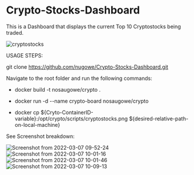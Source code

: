 # Crypto-Stocks-Dashboard
This is a Dashboard that displays the current Top 10 Cryptostocks being traded.

![cryptostocks](https://user-images.githubusercontent.com/25004712/156851560-9a53a3cd-7d40-485d-b947-beb0e1e397d0.png)

USAGE STEPS:

git clone https://github.com/nugowe/Crypto-Stocks-Dashboard.git

Navigate to the root folder and run the following commands:
  
- docker build -t nosaugowe/crypto .

- docker run -d --name crypto-board nosaugowe/crypto

- docker cp ${Cryto-ContainerID-variable}:/opt/crypto/scripts/cryptostocks.png ${desired-relative-path-on-local-machine}

See Screenshot breakdown:

![Screenshot from 2022-03-07 09-52-24](https://user-images.githubusercontent.com/25004712/157072436-2d766868-02c6-4176-9428-843e67e8b4ed.png)
![Screenshot from 2022-03-07 10-01-16](https://user-images.githubusercontent.com/25004712/157072441-b7a3a836-0ce2-43a2-a405-9960d97a7ddc.png)
![Screenshot from 2022-03-07 10-01-46](https://user-images.githubusercontent.com/25004712/157072443-cbb23fdc-ddaa-471b-9d3d-e218ea2b6fda.png)
![Screenshot from 2022-03-07 10-09-13](https://user-images.githubusercontent.com/25004712/157072451-5488f8d5-8dd0-4570-9527-6b0cbfdebbda.png)

